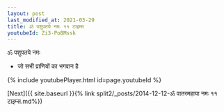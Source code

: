 ```yaml
---
layout: post
last_modified_at: 2021-03-29
title: ॐ पशुपतये नमः ११ टाइम्स
youtubeId: Zi3-PoBMssk
---
```

 
 
 ॐ पशुपतये नमः  
 
 -  जो सभी प्राणियों का भगवान है 
 
  
 
  
 
 
 
 
 
 


{% include youtubePlayer.html id=page.youtubeId %}
 
[Next]({{ site.baseurl }}{% link  split2/_posts/2014-12-12-ॐ वातरमहाया नमः ११ टाइम्स.md%})
 
